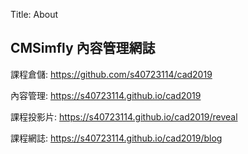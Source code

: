 Title: About

## CMSimfly 內容管理網誌

課程倉儲: <a href="https://github.com/s40723114/cad2019">https://github.com/s40723114/cad2019</a>

內容管理: <a href="https://s40723114.github.io/cad2019">https://s40723114.github.io/cad2019</a>

課程投影片: <a href="https://s40723114.github.io/cad2019/reveal">https://s40723114.github.io/cad2019/reveal</a>

課程網誌: <a href="https://s40723114.github.io/cad2019/blog">https://s40723114.github.io/cad2019/blog</a>








